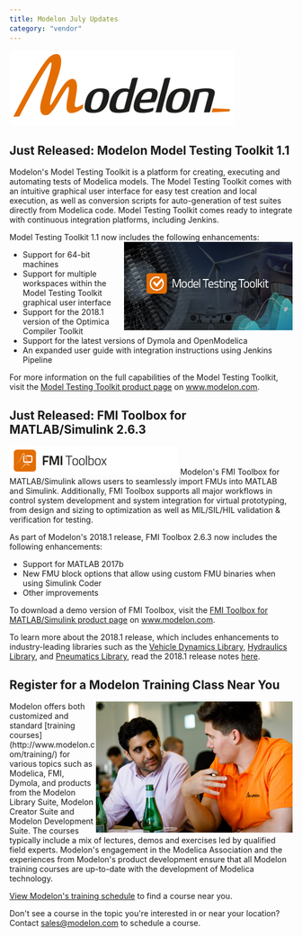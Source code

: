 ```yaml
---
title: Modelon July Updates
category: "vendor"
---
```


![](Modelon_Orange_400.png)

## Just Released: Modelon Model Testing Toolkit 1.1                   
Modelon's Model Testing Toolkit is a platform for creating, executing and automating tests of Modelica models. The Model Testing Toolkit comes with an intuitive graphical user interface for easy test creation and local execution, as well as conversion scripts for auto-generation of test suites directly from Modelica code. Model Testing Toolkit comes ready to integrate with continuous integration platforms, including Jenkins.  

Model Testing Toolkit 1.1 now includes the following enhancements: <img src="Model Testing Toolkit Blog.jpg" alt="Model Testing Toolkit" width="300px" align="right"> 

* Support for 64-bit machines
* Support for multiple workspaces within the Model Testing Toolkit graphical user interface
* Support for the 2018.1 version of the Optimica Compiler Toolkit
* Support for the latest versions of Dymola and OpenModelica
* An expanded user guide with integration instructions using Jenkins Pipeline

For more information on the full capabilities of the Model Testing Toolkit, visit the [Model Testing Toolkit product page](http://www.modelon.com/products/modelon-creator-suite/model-testing-toolkit/) on www.modelon.com.

## Just Released: FMI Toolbox for MATLAB/Simulink 2.6.3                
<img src="FMI_Toolbox_Icon_Text_Flat.png" alt="FMI Toolbox" width="300px">
Modelon's FMI Toolbox for MATLAB/Simulink allows users to seamlessly import FMUs into MATLAB and Simulink. Additionally, FMI Toolbox supports all major workflows in control system development and system integration for virtual prototyping, from design and sizing to optimization as well as MIL/SIL/HIL validation & verification for testing.

As part of Modelon's 2018.1 release, FMI Toolbox 2.6.3 now includes the following enhancements:

* Support for MATLAB 2017b
* New FMU block options that allow using custom FMU binaries when using Simulink Coder
* Other improvements

To download a demo version of FMI Toolbox, visit the [FMI Toolbox for MATLAB/Simulink product page](http://www.modelon.com/products/modelon-deployment-suite/fmi-toolbox-for-matlabsimulink/) on www.modelon.com.

To learn more about the 2018.1 release, which includes enhancements to industry-leading libraries such as the [Vehicle Dynamics Library](http://www.modelon.com/products/modelon-library-suite/vehicle-dynamics-library/), [Hydraulics Library](http://www.modelon.com/products/modelon-library-suite/hydraulics-library/), and [Pneumatics Library](http://www.modelon.com/products/modelon-library-suite/pneumatics-library/), read the 2018.1 release notes [here](http://www.modelon.com/news/news-articles/modelon-release-20181/). 

## Register for a Modelon Training Class Near You
<img src="modelon-11.jpg" alt="Training" width="350px" align="right">
Modelon offers both customized and standard [training courses](http://www.modelon.com/training/) for various topics such as Modelica, FMI, Dymola, and products from the Modelon Library Suite, Modelon Creator Suite and Modelon Development Suite. The courses typically include a mix of lectures, demos and exercises led by qualified field experts. Modelon's engagement in the Modelica Association and the experiences from Modelon's product development ensure that all Modelon training courses are up-to-date with the development of Modelica technology. 

[View Modelon's training schedule](http://www.modelon.com/training/schedule/) to find a course near you.

Don't see a course in the topic you're interested in or near your location? Contact sales@modelon.com to schedule a course. 
